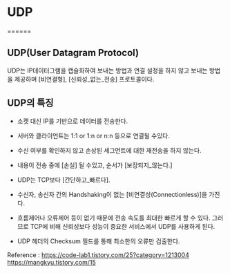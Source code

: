# UDP
======

## UDP(User Datagram Protocol)

UDP는 IP데이터그램을 캡슐화하여 보내는 방법과 연결 설정을 하지 않고
보내는 방법을 제공하며 [비연결형], [신뢰성_없는_전송] 프로토콜이다.

## UDP의 특징

- 소켓 대신 IP를 기반으로 데이터를 전송한다.

- 서버와 클라이언트는 1:1 or 1:n or n:n 등으로 연결될 수있다.

- 수신 여부를 확인하지 않고 손상된 세그먼트에 대한 재전송을 하지 않는다.

- 내용이 전송 중에 [손실] 될 수있고, 순서가 [보장되지_않는다.]

- UDP는 TCP보다 [간단하고_빠르다].

- 수신자, 송신자 간의 Handshaking이 없는 [비연결성(Connectionless)]을 가진다.

- 흐름제어나 오류제어 등이 없기 때문에 전송 속도를 최대한 빠르게 할 수 있다.
  그러므로 TCP에 비해 신뢰성보다 성능이 중요한 서비스에서 UDP를
  사용하게 된다.

- UDP 헤더의 Checksum 필드를 통해 최소한의 오류만 검출한다.


Reference :
https://code-lab1.tistory.com/25?category=1213004
https://mangkyu.tistory.com/15